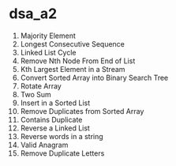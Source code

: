 # dsa_a2

1. Majority Element
2. Longest Consecutive Sequence
3. Linked List Cycle
4. Remove Nth Node From End of List
5. Kth Largest Element in a Stream
6. Convert Sorted Array into Binary Search Tree
7. Rotate Array
8. Two Sum
9. Insert in a Sorted List
10. Remove Duplicates from Sorted Array
11. Contains Duplicate
12. Reverse a Linked List
13. Reverse words in a string
14. Valid Anagram
15. Remove Duplicate Letters